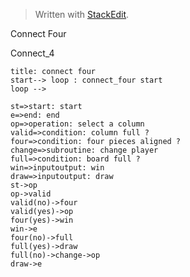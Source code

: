 


> Written with [StackEdit](https://stackedit.io/).

Connect Four

 Connect_4
```sequence
title: connect four
start--> loop : connect_four start
loop -->
```



```flow
st=>start: start
e=>end: end
op=>operation: select a column
valid=>condition: column full ?
four=>condition: four pieces aligned ?
change=>subroutine: change player
full=>condition: board full ?
win=>inputoutput: win
draw=>inputoutput: draw
st->op
op->valid
valid(no)->four
valid(yes)->op
four(yes)->win
win->e
four(no)->full
full(yes)->draw
full(no)->change->op
draw->e
```
